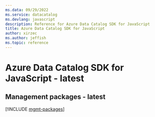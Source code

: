 ```yaml
---
ms.data: 09/29/2022
ms.service: datacatalog
ms.devlang: javascript
description: Reference for Azure Data Catalog SDK for JavaScript
title: Azure Data Catalog SDK for JavaScript
author: xirzec
ms.author: jeffish
ms.topic: reference
---
```

# Azure Data Catalog SDK for JavaScript - latest

## Management packages - latest
[!INCLUDE [mgmt-packages](data-catalog-mgmt-index.md)]